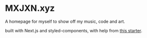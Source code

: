 # MXJXN.xyz 

A homepage for myself to show off my music, code and art.


built with Next.js and styled-components, with help from [this starter](https://github.com/vercel/next.js/tree/master/examples/with-styled-components).


